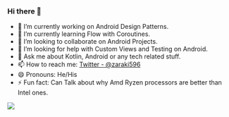 ### Hi there 👋

- 🔭 I’m currently working on Android Design Patterns.
- 🌱 I’m currently learning Flow with Coroutines.
- 👯 I’m looking to collaborate on Android Projects.
- 🤔 I’m looking for help with Custom Views and Testing on Android.
- 💬 Ask me about Kotlin, Android or any tech related stuff.
- 📫 How to reach me: [Twitter - @zaraki596](https://twitter.com/zaraki596)
- 😄 Pronouns: He/His
- ⚡ Fun fact: Can Talk about why Amd Ryzen processors are better than Intel ones.

<img src ="https://github-readme-stats.vercel.app/api?username=zaraki596&&show_icons=true&title_color=0892d0&icon_color=002147&text_color=0892d0&bg_color=fffff0">

